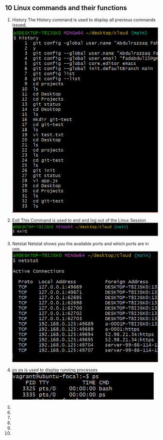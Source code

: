 ## 10 Linux commands and their functions

1. History
The History command is used to display all previous commands issued.
![Screenshot.png](https://github.com/fahd-abdulrazzaq/altschool-cloud-exercises/blob/main/Exercise%202/Capture.PNG1.PNG?raw=true)

2. Exit 
This Command is used to end and  log out of the Linux Session
![screenshot2](https://github.com/fahd-abdulrazzaq/altschool-cloud-exercises/blob/main/Exercise%202/Capture.PNG2.PNG?raw=true)

3. Netstat
Netstat shows you the available ports and which ports are in use.
![netstat.png](https://github.com/fahd-abdulrazzaq/altschool-cloud-exercises/blob/main/Exercise%202/Capture.PNG3.PNG?raw=true)

4. ps
ps is used to display running processes
![ps.png](https://github.com/fahd-abdulrazzaq/altschool-cloud-exercises/blob/main/Exercise%202/Capture.PNG4.PNG?raw=true)

5.

6.

7.

8.

9.

10.
